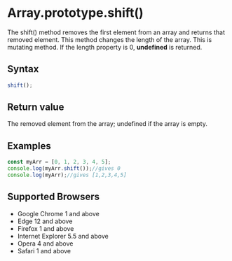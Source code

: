 # Array.prototype.shift()

The shift() method removes the first element from an array and returns that removed element. This method changes the length of the array.
This is mutating method.
If the length property is 0, **undefined** is returned.

## Syntax

```js
shift();
```

## Return value

The removed element from the array; undefined if the array is empty.

## Examples

```js
const myArr = [0, 1, 2, 3, 4, 5];
console.log(myArr.shift());//gives 0
console.log(myArr);//gives [1,2,3,4,5]
```

## Supported Browsers

- Google Chrome 1 and above
- Edge 12 and above
- Firefox 1 and above
- Internet Explorer 5.5 and above
- Opera 4 and above
- Safari 1 and above
